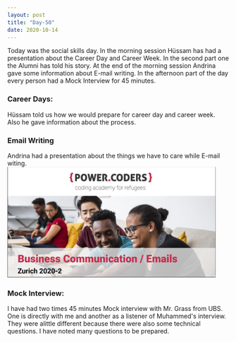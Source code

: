 ```yaml
---
layout: post
title: "Day-50"
date: 2020-10-14
---
```

Today was the social skills day. In the morning session Hüssam has had a presentation about the Career Day and Career Week. In the second part one the Alumni has told his story. At the end of the morning session Andrina gave some information about E-mail writing. In the afternoon part of the day  every person had a Mock Interview for 45 minutes.



<h3> Career Days: </h3>
Hüssam told us how we would prepare for career day and career week. Also he gave information about the process.



<h3> Email Writing </h3>
Andrina had a presentation about the things we have to care while E-mail witing.



<img src="/Images/email50.png" alt="day50Social" height="250">



<h3> Mock Interview: </h3>
I have had two times 45 minutes Mock interview with Mr. Grass from UBS. One is directly with me and another as a listener of Muhammed's interview. They were alittle different because there were also some technical questions. I have noted many questions to be prepared.
